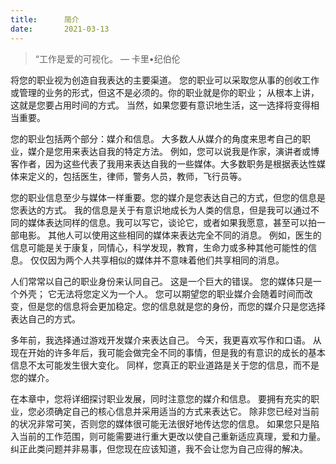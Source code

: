```yaml
---
title:      简介
date:       2021-03-13
---
```




> “工作是爱的可视化。 — 卡里•纪伯伦

将您的职业视为创造自我表达的主要渠道。 您的职业可以采取您从事的创收工作或管理的业务的形式，但这不是必须的。你的职业就是你的职业； 从根本上讲，这就是您要占用时间的方式。 当然，如果您要有意识地生活，这一选择将变得相当重要。

您的职业包括两个部分：媒介和信息。 大多数人从媒介的角度来思考自己的职业，媒介是您用来表达自我的特定方法。 例如，您可以说我是作家，演讲者或博客作者，因为这些代表了我用来表达自我的一些媒体。大多数职务是根据表达性媒体来定义的，包括医生，律师，警务人员，教师，飞行员等。

您的职业信息至少与媒体一样重要。您的媒介是您表达自己的方式，但您的信息是您表达的方式。 我的信息是关于有意识地成长为人类的信息，但是我可以通过不同的媒体表达同样的信息。我可以写它，谈论它，或者如果我愿意，甚至可以拍一部电影。 其他人可以使用这些相同的媒体来表达完全不同的消息。 例如，医生的信息可能是关于康复，同情心，科学发现，教育，生命力或多种其他可能性的信息。 仅仅因为两个人共享相似的媒体并不意味着他们共享相同的消息。

人们常常以自己的职业身份来认同自己。 这是一个巨大的错误。 您的媒体只是一个外壳； 它无法将您定义为一个人。 您可以期望您的职业媒介会随着时间而改变，但是您的信息将会更加稳定。您的信息就是您的身份，而您的媒介只是您选择表达自己的方式。

多年前，我选择通过游戏开发媒介来表达自己。 今天，我更喜欢写作和口语。 从现在开始的许多年后，我可能会做完全不同的事情，但是我的有意识的成长的基本信息不太可能发生很大变化。 同样，您真正的职业道路是关于您的信息，而不是您的媒介。

在本章中，您将详细探讨职业发展，同时注意您的媒介和信息。 要拥有充实的职业，您必须确定自己的核心信息并采用适当的方式来表达它。 除非您已经对当前的状况非常可笑，否则您的媒体很可能无法很好地传达您的信息。 如果您只是陷入当前的工作范围，则可能需要进行重大更改以使自己重新适应真理，爱和力量。 纠正此类问题并非易事，但您现在应该知道，我不会让您为自己应得的解决。

